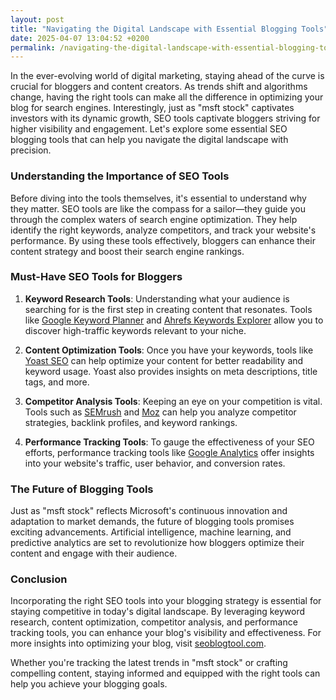 ```yaml
---
layout: post
title: "Navigating the Digital Landscape with Essential Blogging Tools"
date: 2025-04-07 13:04:52 +0200
permalink: /navigating-the-digital-landscape-with-essential-blogging-tools/
---
```



In the ever-evolving world of digital marketing, staying ahead of the curve is crucial for bloggers and content creators. As trends shift and algorithms change, having the right tools can make all the difference in optimizing your blog for search engines. Interestingly, just as "msft stock" captivates investors with its dynamic growth, SEO tools captivate bloggers striving for higher visibility and engagement. Let's explore some essential SEO blogging tools that can help you navigate the digital landscape with precision.

### Understanding the Importance of SEO Tools

Before diving into the tools themselves, it's essential to understand why they matter. SEO tools are like the compass for a sailor—they guide you through the complex waters of search engine optimization. They help identify the right keywords, analyze competitors, and track your website's performance. By using these tools effectively, bloggers can enhance their content strategy and boost their search engine rankings.

### Must-Have SEO Tools for Bloggers

1. **Keyword Research Tools**: Understanding what your audience is searching for is the first step in creating content that resonates. Tools like [Google Keyword Planner](https://ads.google.com/home/tools/keyword-planner/) and [Ahrefs Keywords Explorer](https://ahrefs.com/keywords-explorer) allow you to discover high-traffic keywords relevant to your niche.

2. **Content Optimization Tools**: Once you have your keywords, tools like [Yoast SEO](https://yoast.com/wordpress/plugins/seo/) can help optimize your content for better readability and keyword usage. Yoast also provides insights on meta descriptions, title tags, and more.

3. **Competitor Analysis Tools**: Keeping an eye on your competition is vital. Tools such as [SEMrush](https://www.semrush.com/) and [Moz](https://moz.com/) can help you analyze competitor strategies, backlink profiles, and keyword rankings.

4. **Performance Tracking Tools**: To gauge the effectiveness of your SEO efforts, performance tracking tools like [Google Analytics](https://analytics.google.com/) offer insights into your website's traffic, user behavior, and conversion rates.

### The Future of Blogging Tools

Just as "msft stock" reflects Microsoft's continuous innovation and adaptation to market demands, the future of blogging tools promises exciting advancements. Artificial intelligence, machine learning, and predictive analytics are set to revolutionize how bloggers optimize their content and engage with their audience.

### Conclusion

Incorporating the right SEO tools into your blogging strategy is essential for staying competitive in today's digital landscape. By leveraging keyword research, content optimization, competitor analysis, and performance tracking tools, you can enhance your blog's visibility and effectiveness. For more insights into optimizing your blog, visit [seoblogtool.com](https://seoblogtool.com/).

Whether you're tracking the latest trends in "msft stock" or crafting compelling content, staying informed and equipped with the right tools can help you achieve your blogging goals.